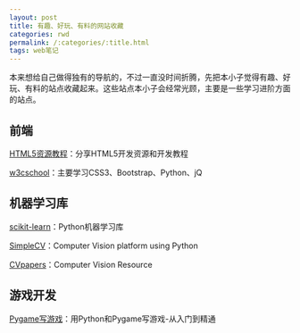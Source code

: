 ```yaml
---
layout: post
title: 有趣、好玩、有料的网站收藏
categories: rwd
permalink: /:categories/:title.html
tags: web笔记
---
```


本来想给自己做得独有的导航的，不过一直没时间折腾，先把本小子觉得有趣、好玩、有料的站点收藏起来。这些站点本小子会经常光顾，主要是一些学习进阶方面的站点。

## 前端

[HTML5资源教程](http://www.html5tricks.com/)：分享HTML5开发资源和开发教程

[w3cschool](http://www.w3cschool.cc/)：主要学习CSS3、Bootstrap、Python、jQ

## 机器学习库

[scikit-learn](http://scikit-learn.org/stable/)：Python机器学习库

[SimpleCV](http://simplecv.org/)：Computer Vision platform using Python

[CVpapers](http://www.cvpapers.com/index.html)：Computer Vision Resource

## 游戏开发

[Pygame写游戏](http://eyehere.net/2011/python-pygame-novice-professional-index/)：用Python和Pygame写游戏-从入门到精通

